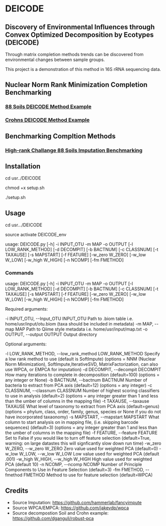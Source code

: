 # DEICODE
## Discovery of Environmental Influences through Convex Optimized Decomposition by Ecotypes (DEICODE) 

Through matrix completion methods trends can be discovered from environmental changes between sample groups.

This project is a demonstration of this method in 16S rRNA sequencing data. 

## Nuclear Norm Rank Minimization Completion Benchmarking

### [88 Soils DEICODE Method Example](https://github.com/cjm007/DEICODE/blob/master/88Soils.ipynb)
### [Crohns DEICODE Method Example](https://github.com/cjm007/DEICODE/blob/master/Crohn_example.ipynb)

## Benchmarking Compltion Methods

### [High-rank Challange 88 Soils Imputation Benchmarking](https://github.com/cjm007/DEICODE/blob/master/Imputation_88Soils_benchmarking.ipynb)

## Installation

cd usr../DEICODE

chmod +x setup.sh

./setup.sh

## Usage

cd usr.../DEICODE 

source activate DEICODE_env 

usage: DEICODE.py [-h] -i INPUT_OTU -m MAP -o OUTPUT [-l LOW_RANK_METHOD]
                  [-d DECOMPIT] [-b BACTNUM] [-c CLASSNUM] [-t TAXAUSE]
                  [-s MAPSTART] [-f FEATURE] [-w_zero W_ZERO] [-w_low W_LOW]
                  [-w_high W_HIGH] [-n NCOMP] [-fm FMETHOD]


### Commands 

usage: DEICODE.py [-h] -i INPUT_OTU -m MAP -o OUTPUT [-l LOW_RANK_METHOD]
                  [-d DECOMPIT] [-b BACTNUM] [-c CLASSNUM] [-t TAXAUSE]
                  [-s MAPSTART] [-f FEATURE] [-w_zero W_ZERO] [-w_low W_LOW]
                  [-w_high W_HIGH] [-n NCOMP] [-fm FMETHOD]


Required arguments:

  -i INPUT_OTU, --Input_OTU INPUT_OTU
                        Path to .biom table i.e. home/usr/input/otu.biom (taxa
                        should be included in metadata)
  -m MAP, --map MAP     Path to Qiime style metadata i.e.
                        home/usr/input/map.txt
  -o OUTPUT, --output OUTPUT
                        Output directory

Optional arguments:

  -l LOW_RANK_METHOD, --low_rank_method LOW_RANK_METHOD
                        Specify a low rank method to use (default is
                        SoftImpute) (options = NNM (Nuclear Norm
                        Minimization), SoftImpute,IterativeSVD,
                        MatrixFactorization, can also use WPCA, or EMPCA for
                        imputation)
  -d DECOMPIT, --decompit DECOMPIT
                        How many iterations to complete in decomposition
                        (default=100) (options = any integer or None)
  -b BACTNUM, --bactnum BACTNUM
                        Number of bacteria to extract from PCA axis
                        (default=12) (options = any integer)
  -c CLASSNUM, --classnum CLASSNUM
                        Number of highest scoring classifiers to use in
                        analysis (default=2) (options = any integer greater
                        than 1 and less than the umber of columns in the
                        mapping file)
  -t TAXAUSE, --taxause TAXAUSE
                        What level of taxonomy to extract from PCA axis
                        (default=genus) (options = phylum, class, order,
                        family, genus, species or None if you do not have
                        incorporated taxaonomy)
  -s MAPSTART, --mapstart MAPSTART
                        What column to start analysis on in mapping file,
                        (i.e. skipping barcode sequences) (default=3) (options
                        = any integer greater than 1 and less than the umber
                        of columns in the mapping file)
  -f FEATURE, --feature FEATURE
                        Set to False if you would like to turn off feature
                        selection (default=True, warning: on large datastes
                        this will signficantly slow down run time)
  -w_zero W_ZERO, --w_zero W_ZERO
                        Zero value used for weighted PCA (default=0)
  -w_low W_LOW, --w_low W_LOW
                        Low value used for weighted PCA (default .001)
  -w_high W_HIGH, --w_high W_HIGH
                        High value used for weighted PCA (default 10)
  -n NCOMP, --ncomp NCOMP
                        Number of Principle Components to Use in Feature
                        Selection (default=3)
  -fm FMETHOD, --fmethod FMETHOD
                        Method to use for feature selection (default=WPCA)

## Credits


- Source Imputation: https://github.com/hammerlab/fancyimpute
- Source WPCA/EMPCA: https://github.com/jakevdp/wpca
- Source decompostion Soil and Crohn example: https://github.com/dganguli/robust-pca
